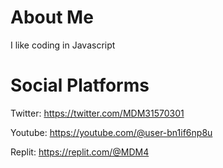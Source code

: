 # About Me
I like coding in Javascript

# Social Platforms
Twitter: https://twitter.com/MDM31570301

Youtube: https://youtube.com/@user-bn1if6np8u

Replit:  https://replit.com/@MDM4
